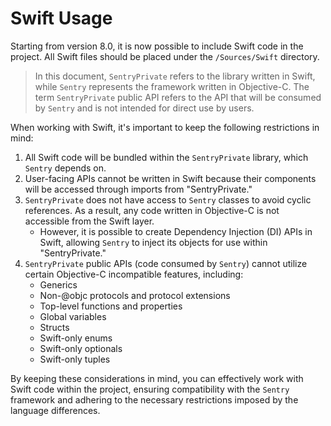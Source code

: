 # Swift Usage

Starting from version 8.0, it is now possible to include Swift code in the project. All Swift files should be placed under the `/Sources/Swift` directory.

> In this document, `SentryPrivate` refers to the library written in Swift, while `Sentry` represents the framework written in Objective-C. The term `SentryPrivate` public API refers to the API that will be consumed by `Sentry` and is not intended for direct use by users.

When working with Swift, it's important to keep the following restrictions in mind:

1. All Swift code will be bundled within the `SentryPrivate` library, which `Sentry` depends on.
2. User-facing APIs cannot be written in Swift because their components will be accessed through imports from "SentryPrivate."
3. `SentryPrivate` does not have access to `Sentry` classes to avoid cyclic references. As a result, any code written in Objective-C is not accessible from the  Swift layer.
    - However, it is possible to create Dependency Injection (DI) APIs in Swift, allowing `Sentry` to inject its objects for use within "SentryPrivate."
4. `SentryPrivate` public APIs (code consumed by `Sentry`) cannot utilize certain Objective-C incompatible features, including:
    - Generics
    - Non-@objc protocols and protocol extensions
    - Top-level functions and properties
    - Global variables
    - Structs
    - Swift-only enums
    - Swift-only optionals
    - Swift-only tuples

By keeping these considerations in mind, you can effectively work with Swift code within the project, ensuring compatibility with the `Sentry` framework and adhering to the necessary restrictions imposed by the language differences.
